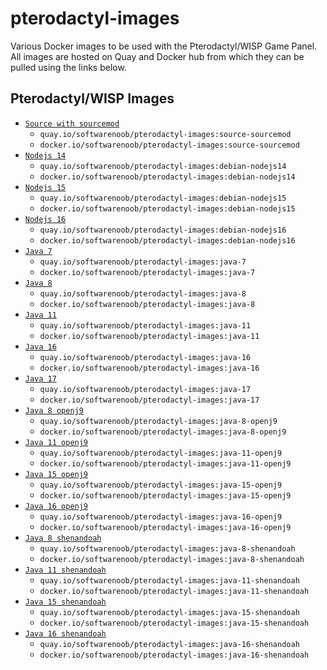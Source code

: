 # pterodactyl-images
Various Docker images to be used with the Pterodactyl/WISP Game Panel. All images are hosted on Quay and Docker hub from which they can be pulled using the links below.

## Pterodactyl/WISP Images
- [`Source with sourcemod`](https://github.com/Software-Noob/pterodactyl-images/tree/main/source-sourcemod)
  - `quay.io/softwarenoob/pterodactyl-images:source-sourcemod`
  - `docker.io/softwarenoob/pterodactyl-images:source-sourcemod`
- [`Nodejs 14`](https://github.com/Software-Noob/pterodactyl-images/tree/main/debian-nodejs14)
  - `quay.io/softwarenoob/pterodactyl-images:debian-nodejs14`
  - `docker.io/softwarenoob/pterodactyl-images:debian-nodejs14`
- [`Nodejs 15`](https://github.com/Software-Noob/pterodactyl-images/tree/main/debian-nodejs15)
  - `quay.io/softwarenoob/pterodactyl-images:debian-nodejs15`
  - `docker.io/softwarenoob/pterodactyl-images:debian-nodejs15`
- [`Nodejs 16`](https://github.com/Software-Noob/pterodactyl-images/tree/main/debian-nodejs16)
  - `quay.io/softwarenoob/pterodactyl-images:debian-nodejs16`
  - `docker.io/softwarenoob/pterodactyl-images:debian-nodejs16`  
- [`Java 7`](https://github.com/Software-Noob/pterodactyl-images/tree/main/java-7)
  - `quay.io/softwarenoob/pterodactyl-images:java-7`
  - `docker.io/softwarenoob/pterodactyl-images:java-7`  
- [`Java 8`](https://github.com/Software-Noob/pterodactyl-images/tree/main/java-8)
  - `quay.io/softwarenoob/pterodactyl-images:java-8`
  - `docker.io/softwarenoob/pterodactyl-images:java-8`
- [`Java 11`](https://github.com/Software-Noob/pterodactyl-images/tree/main/java-11)
  - `quay.io/softwarenoob/pterodactyl-images:java-11`
  - `docker.io/softwarenoob/pterodactyl-images:java-11`
- [`Java 16`](https://github.com/Software-Noob/pterodactyl-images/tree/main/java-16)
  - `quay.io/softwarenoob/pterodactyl-images:java-16`  
  - `docker.io/softwarenoob/pterodactyl-images:java-16`  
- [`Java 17`](https://github.com/Software-Noob/pterodactyl-images/tree/main/java-17)
  - `quay.io/softwarenoob/pterodactyl-images:java-17`  
  - `docker.io/softwarenoob/pterodactyl-images:java-17`
- [`Java 8 openj9`](https://github.com/Software-Noob/pterodactyl-images/tree/main/java11-openj9)
  - `quay.io/softwarenoob/pterodactyl-images:java-8-openj9`
  - `docker.io/softwarenoob/pterodactyl-images:java-8-openj9`  
- [`Java 11 openj9`](https://github.com/Software-Noob/pterodactyl-images/tree/main/java11-openj9)
  - `quay.io/softwarenoob/pterodactyl-images:java-11-openj9`
  - `docker.io/softwarenoob/pterodactyl-images:java-11-openj9`
- [`Java 15 openj9`](https://github.com/Software-Noob/pterodactyl-images/tree/main/java16-openj9)
  - `quay.io/softwarenoob/pterodactyl-images:java-15-openj9`
  - `docker.io/softwarenoob/pterodactyl-images:java-15-openj9`  
- [`Java 16 openj9`](https://github.com/Software-Noob/pterodactyl-images/tree/main/java16-openj9)
  - `quay.io/softwarenoob/pterodactyl-images:java-16-openj9`
  - `docker.io/softwarenoob/pterodactyl-images:java-16-openj9`
- [`Java 8 shenandoah`](https://github.com/Software-Noob/pterodactyl-images/tree/main/java-8-shenandoah)
  - `quay.io/softwarenoob/pterodactyl-images:java-8-shenandoah`
  - `docker.io/softwarenoob/pterodactyl-images:java-8-shenandoah`
- [`Java 11 shenandoah`](https://github.com/Software-Noob/pterodactyl-images/tree/main/java-11-shenandoah)
  - `quay.io/softwarenoob/pterodactyl-images:java-11-shenandoah`
  - `docker.io/softwarenoob/pterodactyl-images:java-11-shenandoah`
- [`Java 15 shenandoah`](https://github.com/Software-Noob/pterodactyl-images/tree/main/java-15-shenandoah)
  - `quay.io/softwarenoob/pterodactyl-images:java-15-shenandoah`
  - `docker.io/softwarenoob/pterodactyl-images:java-15-shenandoah`
- [`Java 16 shenandoah`](https://github.com/Software-Noob/pterodactyl-images/tree/main/java-16-shenandoah)
  - `quay.io/softwarenoob/pterodactyl-images:java-16-shenandoah`
  - `docker.io/softwarenoob/pterodactyl-images:java-16-shenandoah`